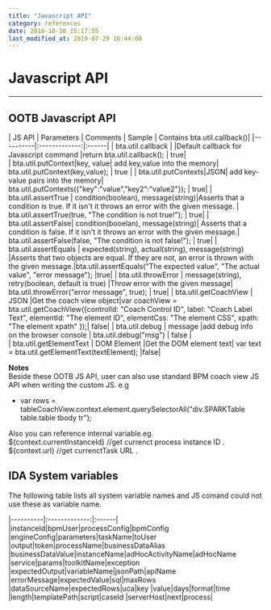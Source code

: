 ```yaml
---
title: "Javascript API"
category: references
date: 2018-10-28 15:17:55
last_modified_at: 2019-07-29 16:44:00
---
```


# Javascript API
***

## OOTB Javascript API

| JS API |      Parameters    |       Comments            |       Sample            | Contains bta.util.callback()|
|----------|:-------------:|:------|
| bta.util.callback  | |Default callback for Javascript command |return bta.util.callback(); | true|  
| bta.util.putContext|key, value| add key,value into the memory| bta.util.putContext(key,value); | true |
| bta.util.putContexts|JSON| add key-value pairs into the memory| bta.util.putContexts({"key":"value","key2":"value2"}); | true|
| bta.util.assertTrue | condition(boolean), message(string)|Asserts that a condition is true. If it isn't it throws an error with the given message. | bta.util.assertTrue(true, "The condition is not true!"); | true|
| bta.util.assertFalse| condition(booelan), message(string)| Asserts that a condition is false. If it isn't it throws an error with the given message.|  bta.util.assertFalse(false, "The condition is not false!"); | true|
| bta.util.assertEquals | expected(string), actual(string), message(string) |Asserts that two objects are equal. If they are not, an error is thrown with the given message.|bta.util.assertEquals("The expected value", "The actual value", "error message"); |true|
| bta.util.throwError  | message(string), retry(boolean, default is true) |Throw error with the given message|  bta.util.throwError("error message", true); | true|
| bta.util.getCoachView  |  JSON |Get the coach view object|var coachView = bta.util.getCoachView({controlId: "Coach Control ID", label: "Coach Label Text", elementId: "The element ID", elementCss: "The element CSS", xpath: "The element xpath" });| false|
| bta.util.debug | message |add debug info on the browser console | bta.util.debug("msg")  | false |  
| bta.util.getElementText | DOM Element |Get the DOM element text|  var text = bta.util.getElementText(textElement); |false|  

**Notes**    
Beside these OOTB JS API, user can also use standard BPM coach view JS API when writing the custom JS. e.g
- var rows = tableCoachView.context.element.querySelectorAll("div.SPARKTable table.table tbody tr");     

Also you can reference internal variable.eg.    
${context.currentInstanceId}  //get currenct process instance ID .    
${context.url}  //get currenctTask URL .    


## IDA System variables

The following table lists all system variable names and JS comand could not use these as variable name.

|----------|:-------------:|:------|
|instanceId|bpmUser|processConfig|bpmConfig
|engineConfig|parameters|taskName|toUser
|output|token|processName|businessDataAlias
|businessDataValue|instanceName|adHocActivityName|adHocName
|service|params|toolkitName|exception
|expectedOutput|variableName|jsonPath|apiName
|errorMessage|expectedValue|sql|maxRows
|dataSourceName|expectedRows|uca|key
|value|days|format|time
|length|templatePath|script|caseId
|serverHost|next|process|
